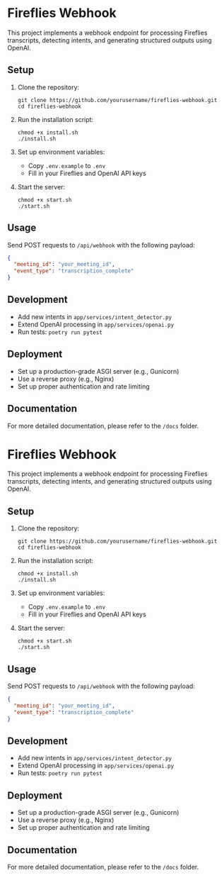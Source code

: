 # Fireflies Webhook

This project implements a webhook endpoint for processing Fireflies transcripts, detecting intents, and generating structured outputs using OpenAI.

## Setup

1. Clone the repository:
   ```
   git clone https://github.com/yourusername/fireflies-webhook.git
   cd fireflies-webhook
   ```

2. Run the installation script:
   ```
   chmod +x install.sh
   ./install.sh
   ```

3. Set up environment variables:
   - Copy `.env.example` to `.env`
   - Fill in your Fireflies and OpenAI API keys

4. Start the server:
   ```
   chmod +x start.sh
   ./start.sh
   ```

## Usage

Send POST requests to `/api/webhook` with the following payload:

```json
{
  "meeting_id": "your_meeting_id",
  "event_type": "transcription_complete"
}
```

## Development

- Add new intents in `app/services/intent_detector.py`
- Extend OpenAI processing in `app/services/openai.py`
- Run tests: `poetry run pytest`

## Deployment

- Set up a production-grade ASGI server (e.g., Gunicorn)
- Use a reverse proxy (e.g., Nginx)
- Set up proper authentication and rate limiting

## Documentation

For more detailed documentation, please refer to the `/docs` folder.
# Fireflies Webhook

This project implements a webhook endpoint for processing Fireflies transcripts, detecting intents, and generating structured outputs using OpenAI.

## Setup

1. Clone the repository:
   ```
   git clone https://github.com/yourusername/fireflies-webhook.git
   cd fireflies-webhook
   ```

2. Run the installation script:
   ```
   chmod +x install.sh
   ./install.sh
   ```

3. Set up environment variables:
   - Copy `.env.example` to `.env`
   - Fill in your Fireflies and OpenAI API keys

4. Start the server:
   ```
   chmod +x start.sh
   ./start.sh
   ```

## Usage

Send POST requests to `/api/webhook` with the following payload:

```json
{
  "meeting_id": "your_meeting_id",
  "event_type": "transcription_complete"
}
```

## Development

- Add new intents in `app/services/intent_detector.py`
- Extend OpenAI processing in `app/services/openai.py`
- Run tests: `poetry run pytest`

## Deployment

- Set up a production-grade ASGI server (e.g., Gunicorn)
- Use a reverse proxy (e.g., Nginx)
- Set up proper authentication and rate limiting

## Documentation

For more detailed documentation, please refer to the `/docs` folder.
